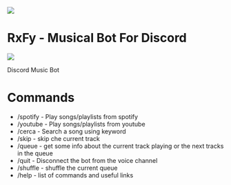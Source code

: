 [![](https://img.shields.io/github/followers/RossiFire?label=Github&style=for-the-badge)](https://github.com/RossiFire)
# RxFy - Musical Bot For Discord
![](https://cdn.discordapp.com/avatars/983057108448710706/9a8663e011bea14a26fd889965140518.webp)

Discord Music Bot

# Commands
* /spotify - Play songs/playlists from spotify
* /youtube - Play songs/playlists from youtube
* /cerca - Search a song using keyword 
* /skip - skip che current track
* /queue - get some info about the current track playing or the next tracks in the queue
* /quit - Disconnect the bot from the voice channel
* /shuffle - shuffle the current queue
* /help - list of commands and useful links

